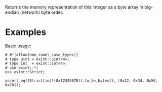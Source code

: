Returns the memory representation of this integer as a byte array in
big-endian (network) byte order.

# Examples

Basic usage:

```
# #![allow(non_camel_case_types)]
# type uint = exint::uint<4>;
# type int  = exint::int<4>;
# use exint::*;
use exint::Strict;

assert_eq!(Strict(int!(0x12345678)).to_be_bytes(), [0x12, 0x34, 0x56, 0x78]);
```
